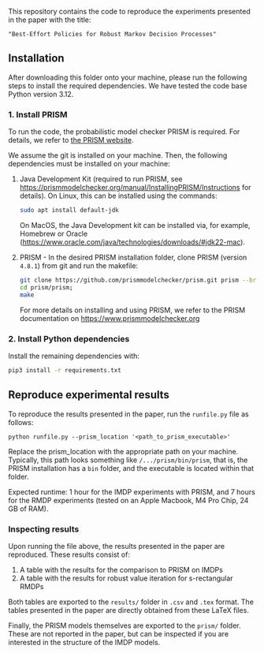 This repository contains the code to reproduce the experiments presented in the paper with the title:

    "Best-Effort Policies for Robust Markov Decision Processes"

## Installation
After downloading this folder onto your machine, please run the following steps to install the required dependencies.
We have tested the code base Python version 3.12.

### 1. Install PRISM

To run the code, the probabilistic model checker PRISM is required. For details, we refer to [the PRISM website](https://www.prismmodelchecker.org/manual/InstallingPRISM/Instructions).

We assume the git is installed on your machine. Then, the following dependencies must be installed on your machine:

1. Java Development Kit (required to run PRISM, see https://prismmodelchecker.org/manual/InstallingPRISM/Instructions for details). On Linux, this can be installed using the commands:

   ```bash
   sudo apt install default-jdk
   ```

   On MacOS, the Java Development kit can be installed via, for example, Homebrew or Oracle (https://www.oracle.com/java/technologies/downloads/#jdk22-mac).

3. PRISM - In the desired PRISM installation folder, clone PRISM (version `4.8.1`) from git and run the makefile:

   ```bash
   git clone https://github.com/prismmodelchecker/prism.git prism --branch v4.8.1;
   cd prism/prism; 
   make
   ```

   For more details on installing and using PRISM, we refer to the PRISM documentation on 
   https://www.prismmodelchecker.org


### 2. Install Python dependencies
Install the remaining dependencies with:

```bash
pip3 install -r requirements.txt
```

## Reproduce experimental results
To reproduce the results presented in the paper, run the `runfile.py` file as follows:

```
python runfile.py --prism_location '<path_to_prism_executable>'
```

Replace the prism_location with the appropriate path on your machine. Typically, this path looks something like `/.../prism/bin/prism`, that is, the PRISM installation has a `bin` folder, and the executable is located within that folder.

Expected runtime: 1 hour for the IMDP experiments with PRISM, and 7 hours for the RMDP experiments (tested on an Apple Macbook, M4 Pro Chip, 24 GB of RAM).

### Inspecting results
Upon running the file above, the results presented in the paper are reproduced. These results consist of:

1. A table with the results for the comparison to PRISM on IMDPs
2. A table with the results for robust value iteration for s-rectangular RMDPs

Both tables are exported to the `results/` folder in `.csv` and `.tex` format. The tables presented in the paper are directly obtained from these LaTeX files.

Finally, the PRISM models themselves are exported to the `prism/` folder. These are not reported in the paper, but can be inspected if you are interested in the structure of the IMDP models.